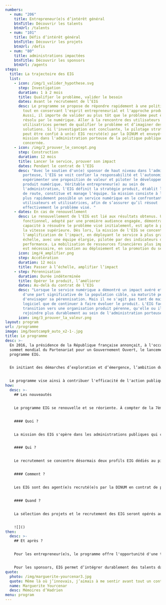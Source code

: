 ```yaml
---
numbers:
  - num: "206"
    title: Entrepreneur(e)s d’intérêt général
    btnTitle: Découvrir les talents
    btnUrl: /talents
  - num: "101"
    title: Défis d’intérêt général
    btnTitle: Découvrir les projets
    btnUrl: /defis
  - num: "80"
    title: administrations impactées
    btnTitle: Découvrir les sponsors
    btnUrl: /agents
steps:
  title: La trajectoire des EIG
  list:
    - icon: /img/1_valider_hypothese.svg
      step: Investigation
      duration: 1 à 2 mois
      title: Qualifier le problème, valider le besoin
      dates: Avant le recrutement de l’EIG
      desc: Le programme se propose de répondre rapidement à une politique publique,
        tout en conservant l'esprit entrepreneurial et l'approche produit.
        Aussi, il importe de valider au plus tôt que le problème peut être
        résolu par le numérique. Aller à la rencontre des utilisateurs et des
        utilisatrices permet de qualifier le problème et d’imaginer des
        solutions. Si l'investigation est concluante, le pilotage stratégique
        peut être confié à un(e) EIG recruté(e) par la DINUM et envoyé(e) en
        mission dans l'administration porteuse de la politique publique
        concernée.
    - icon: /img/2_prouver_le_concept.png
      step: Construction
      duration: 12 mois
      title: Lancer le service, prouver son impact
      dates: Pendant le contrat de l’EIG
      desc: "Avec le soutien d'un(e) sponsor de haut niveau dans l'administration
        porteuse, l'EIG se voit confier la responsabilité et l'autonomie pour
        expérimenter une proposition de valeur et piloter le développement du
        produit numérique. Véritable entrepreneur(e) au sein de
        l'administration, l'EIG définit la stratégie produit, établit la feuille
        de route, constitue et manage l'équipe. Sa mission consiste à lancer le
        plus rapidement possible un service numérique en le confrontant à des
        utilisateurs et utilisatrices, afin de s’assurer qu’il résout
        effectivement le problème visé. "
    - dates: En cas de renouvellement
      desc: Le renouvellement de l'EIG est lié aux résultats obtenus. Un service
        fonctionnel, adopté par une première audience engagée, démontrant sa
        capacité à résoudre le problème visé initialement, est apte à passer à
        la vitesse supérieure. Dès lors, la mission de l'EIG se concentre sur
        l'amplification de l'impact, en déployant le service à plus grande
        échelle, avec une équipe élargie, pilotée par des indicateurs de
        performance. La mobilisation de ressources financières plus importantes
        est nécessaire, en soutien au déploiement et la promotion du service.
      icon: img/4_amplifier.png
      step: Accélération
      duration: 12 mois
      title: Passer à l’échelle, amplifier l’impact
    - step: Pérennisation
      duration: Durée indéterminée
      title: Opérer le produit, l’améliorer
      dates: Au-delà du contrat de l’EIG
      desc: "Lorsque le service numérique a démontré un impact avéré et mesuré auprès
        d'une part significative de la population cible, sa maturité permet
        d'envisager sa pérennisation. Mais il ne s'agit pas tant de maintenir un
        logiciel que de continuer à faire évoluer le produit. L'EIG facilite la
        transition vers une organisation produit pérenne, qu'elle ou il pourra
        rejoindre plus durablement au sein de l'administration porteuse. "
      icon: img/3_prouver_la_valeur.png
layout: program
url: /programme
image: img/bootcamp9_auto_x2-1-.jpg
title: Le programme
desc: >-
  En 2016, la présidence de la République française annonçait, à l'occasion du
  sommet mondial du Partenariat pour un Gouvernement Ouvert, le lancement du
  programme EIG.


  En initiant des démarches d’exploration et d’émergence, l’ambition du programme est de développer une fonction publique plus entrepreneuriale, tant dans ses méthodes que sa culture de travail.


  Le programme vise ainsi à contribuer l'efficacité de l'action publique. Il facilite l'internalisation de talents capables d'expérimenter un service numérique, de prouver sa valeur et d'amorcer son adoption.
how:
  desc: >-
    ## Les nouveautés


    Le programme EIG se renouvelle et se réoriente. À compter de la 7ème promotion, il se concentre sur des profils disposant d’une solide expérience entrepreneuriale, avec des compétences de haut niveau en pilotage de services numériques.


    #### Quoi ?


    La mission des EIG s'opère dans les administrations publiques qui conduisent des projets numériques conçus selon l'approche [beta.gouv.fr](https://beta.gouv.fr/approche).


    #### Qui ?


    Le recrutement se concentre désormais deux profils EIG dédiés au pilotage stratégique : directeur ou directrice produit et directeur ou directrice technique.


    #### Comment ?


    Les EIG sont des agent(e)s recruté(e)s par la DINUM en contrat de projet d'un an, renouvelable, et envoyé(e)s en mission dans les administrations partenaires.


    #### Quand ?


    La sélection des projets et le recrutement des EIG seront opérés au fil de l'eau en 2024, à rythme bimensuel, à concurrence de 25 EIG pour la 7ème promotion.


    ![]()
then:
  desc: >-
    ## Et après ?


    Pour les entrepreneur(e)s, le programme offre l'opportunité d'une trajectoire de carrière au service de l’action publique. Après leur immersion au coeur des métiers de l’administration, 60% des EIG choisissent de rester dans le secteur public.


    Pour les sponsors, EIG permet d’intégrer durablement des talents dans leurs services, au-delà de la dynamique entrepreneuriale initiée dans le cadre du programme. Ainsi, 90% des défis relevés perdurent dans les administrations.
quote:
  photo: /img/marguerite-yourcenar3.jpg
  quote: Même là où j’innovais, j’aimais à me sentir avant tout un continuateur.
  name: Marguerite Yourcenar
  desc: Mémoires d’Hadrien
menu: program
---
```

